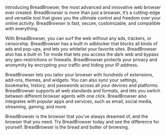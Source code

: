 Introducing BreadBrowser, the most advanced and innovative web browser ever created. BreadBrowser is more than just a browser, it’s a cutting-edge and versatile tool that gives you the ultimate control and freedom over your online activity. BreadBrowser is fast, secure, customizable, and compatible with everything.

With BreadBrowser, you can surf the web without any ads, trackers, or censorship. BreadBrowser has a built-in adblocker that blocks all kinds of ads and pop-ups, and lets you whitelist your favorite sites. BreadBrowser also has a built-in Tor mode that lets you access the dark web and bypass any geo-restrictions or firewalls. BreadBrowser protects your privacy and anonymity by encrypting your traffic and hiding your IP address.

BreadBrowser lets you tailor your browser with hundreds of extensions, add-ons, themes, and widgets. You can also sync your settings, bookmarks, history, and passwords across all your devices and platforms. BreadBrowser supports all web standards and formats, and lets you switch between different browser agents with one click. BreadBrowser also integrates with popular apps and services, such as email, social media, streaming, gaming, and more.

BreadBrowser is the browser that you’ve always dreamed of, and the browser that you need. Try BreadBrowser today and see the difference for yourself. BreadBrowser is the bread and butter of browsing.

